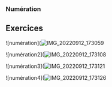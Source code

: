 ### Numération
## Exercices

![numération](![IMG_20220912_173059](https://user-images.githubusercontent.com/112661363/189742870-affb12bf-b55d-41c1-a085-0a266fb32f19.jpg)

![numération2](![IMG_20220912_173108](https://user-images.githubusercontent.com/112661363/189743015-03ebe2ca-6dfd-4bd1-b3e3-46f757a95f86.jpg)

![numération3](![IMG_20220912_173121](https://user-images.githubusercontent.com/112661363/189743113-06a653ff-50a0-43be-83c8-d4d7629023ca.jpg)

![numération4](![IMG_20220912_173126](https://user-images.githubusercontent.com/112661363/189743271-f01615b8-e365-4495-a56d-971e4d246818.jpg)




